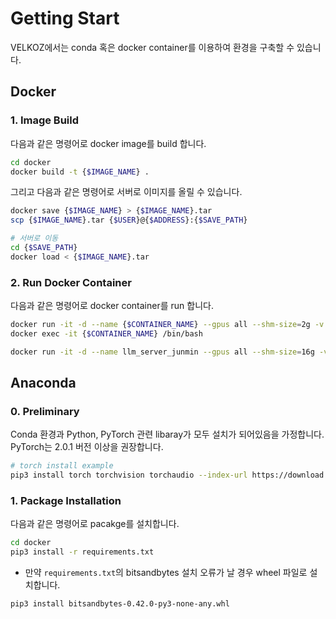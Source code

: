 # Getting Start

VELKOZ에서는 conda 혹은 docker container를 이용하여 환경을 구축할 수 있습니다.

## Docker

### 1. Image Build

다음과 같은 명령어로 docker image를 build 합니다.

```bash
cd docker
docker build -t {$IMAGE_NAME} .
```
그리고 다음과 같은 명령어로 서버로 이미지를 올릴 수 있습니다.
```bash
docker save {$IMAGE_NAME} > {$IMAGE_NAME}.tar
scp {$IMAGE_NAME}.tar {$USER}@{$ADDRESS}:{$SAVE_PATH}

# 서버로 이동
cd {$SAVE_PATH}
docker load < {$IMAGE_NAME}.tar 
```

### 2. Run Docker Container

다음과 같은 명령어로 docker container를 run 합니다.

```bash
docker run -it -d --name {$CONTAINER_NAME} --gpus all --shm-size=2g -v {$PATH_TO_BE_MOUNTED}:{$MOUNT_PATH} {$IMAGE_NAME}
docker exec -it {$CONTAINER_NAME} /bin/bash
```
```bash
docker run -it -d --name llm_server_junmin --gpus all --shm-size=16g -v /home/junminkim/Python/llm/:/workspace/llm -v /data1/dataset/jmlee/.cache/:/root/.cache/ -v /data1/dataset/jmlee/nltk_data/:/root/nltk_data -v /data1/dataset/:/data1/dataset  llm_server:0.2.0
```



## Anaconda

### 0. Preliminary

Conda 환경과 Python, PyTorch 관련 libaray가 모두 설치가 되어있음을 가정합니다.
PyTorch는 2.0.1 버전 이상을 권장합니다. 

```bash
# torch install example
pip3 install torch torchvision torchaudio --index-url https://download.pytorch.org/whl/cu118
```


### 1. Package Installation

다음과 같은 명령어로 pacakge를 설치합니다.

```bash
cd docker
pip3 install -r requirements.txt
```

* 만약 `requirements.txt`의 bitsandbytes 설치 오류가 날 경우 wheel 파일로 설치합니다.
```bash
pip3 install bitsandbytes-0.42.0-py3-none-any.whl
```